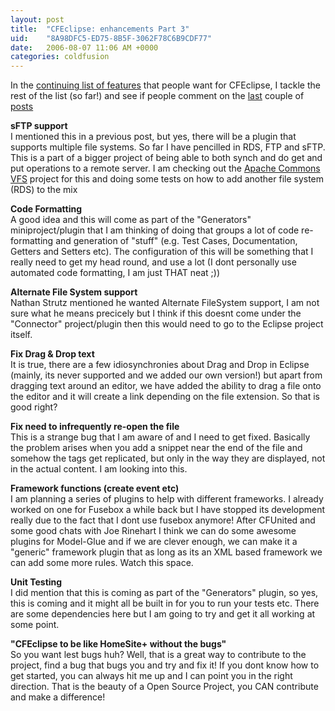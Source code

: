 ```yaml
---
layout: post
title:  "CFEclipse: enhancements Part 3"
uid:	"8A98DFC5-ED75-8B5F-3062F78C6B9CDF77"
date:   2006-08-07 11:06 AM +0000
categories: coldfusion
---
```

In the <a href="/blog/index.cfm/2006/8/3/CFEclipse-enhancements-Part-2">continuing list of features</a> that people want for CFEclipse, I tackle the rest of the list (so far!) and see if people comment on the <a href="/blog/index.cfm/2006/8/3/CFEclipse-enhancements-Part-2">last</a> couple of <a href="/blog/index.cfm/2006/8/2/CFEclipse-enhancements">posts</a>

<p><strong>sFTP support <br />
</strong>I mentioned this in a previous post, but yes, there will be a plugin that supports multiple file systems. So far I have pencilled in RDS, FTP and sFTP. This is a part of a bigger project of being able to both synch and do get and put operations to a remote server. I am checking out the <a href="http://jakarta.apache.org/commons/vfs/">Apache Commons VFS</a> project for this and doing some tests on how to add another file system (RDS) to the mix </p>
<p><strong>Code Formatting<br />
</strong>A good idea and this will come as part of the &quot;Generators&quot; miniproject/plugin that I am thinking of doing that groups a lot of code re-formatting and generation of &quot;stuff&quot; (e.g. Test Cases, Documentation, Getters and Setters etc). The configuration of this will be something that I really need to get my head round, and use a lot (I dont personally use automated code formatting, I am just THAT neat ;)) </p>
<p><strong>Alternate File System support<br />
</strong>Nathan Strutz mentioned he wanted Alternate FileSystem support, I am not sure what he means precicely but I think if this doesnt come under the &quot;Connector&quot; project/plugin then this would need to go to the Eclipse project itself. </p>
<p><strong>Fix Drag &amp; Drop text</strong><br />
It is true, there are a few idiosynchronies about Drag and Drop in Eclipse (mainly, its never supported and we added our own version!) but apart from dragging text around an editor, we have added the ability to drag a file onto the editor and it will create a link depending on the file extension. So that is good right? </p>
<p><strong>Fix need to infrequently re-open the file<br />
</strong>This is a strange bug that I am aware of and I need to get fixed. Basically the problem arises when you add a snippet near the end of the file and somehow the tags get replicated, but only in the way they are displayed, not in the actual content. I am looking into this. </p>
<p><strong>Framework functions (create event etc)<br />
</strong>I am planning a series of plugins to help with different frameworks. I already worked on one for Fusebox a while back but I have stopped its development really due to the fact that I dont use fusebox anymore! After CFUnited and some good chats with Joe Rinehart I think we can do some awesome plugins for Model-Glue and if we are clever enough, we can make it a &quot;generic&quot; framework plugin that as long as its an XML based framework we can add some more rules. Watch this space.</p>
<p><strong>Unit Testing</strong><br />
I did mention that this is coming as part of the &quot;Generators&quot; plugin, so yes, this is coming and it might all be built in for you to run your tests etc. There are some dependencies here but I am going to try and get it all working at some point. </p>
<p><strong>&quot;CFEclipse to be like HomeSite+ without the bugs&quot;<br />
</strong>So you want lest bugs huh? Well, that is a great way to contribute to the project, find a bug that bugs you and try and fix it! If you dont know how to get started, you can always hit me up and I can point you in the right direction. That is the beauty of a Open Source Project, you CAN contribute and make a difference! <strong><br />
</strong></p>